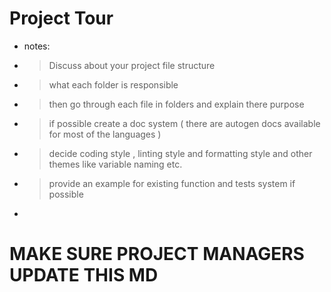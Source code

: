 # Project Tour

* notes:
*  > Discuss about your project file structure
*  > what each folder is responsible
*  > then go through each file in folders and explain there purpose
*  > if possible create a doc system ( there are autogen docs available for most of the languages )
*  > decide coding style , linting style and formatting style and other themes like variable naming etc.
*  > provide an example for existing function and tests system if possible 
*  

# MAKE SURE PROJECT MANAGERS UPDATE THIS MD 